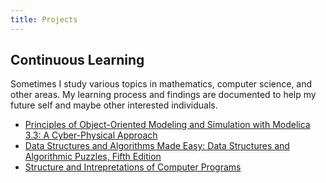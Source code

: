 ```yaml
---
title: Projects
---
```


## Continuous Learning

Sometimes I study various topics in mathematics, computer science, and other areas.
My learning process and findings are documented to help my future self and
maybe other interested individuals.

- [Principles of Object-Oriented Modeling and Simulation with Modelica 3.3: A Cyber-Physical Approach](https://www.goodreads.com/book/show/20960014-principles-of-object-oriented-modeling-and-simulation-with-modelica-3-3?from_search=true&from_srp=true&qid=buCnuOy4fP&rank=1)
- [Data Structures and Algorithms Made Easy: Data Structures and Algorithmic Puzzles, Fifth Edition](https://www.goodreads.com/book/show/58667166-data-structures-and-algorithms-made-easy?from_search=true&from_srp=true&qid=ToGnMhaYRV&rank=5)
- [Structure and Intrepretations of Computer Programs](https://www.goodreads.com/book/show/43713.Structure_and_Interpretation_of_Computer_Programs?ref=nav_sb_noss_l_35)
